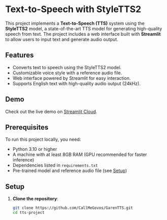 # Text-to-Speech with StyleTTS2

This project implements a **Text-to-Speech (TTS)** system using the **StyleTTS2** model, a state-of-the-art TTS model for generating high-quality speech from text. The project includes a web interface built with **Streamlit** to allow users to input text and generate audio output.

## Features
- Converts text to speech using the StyleTTS2 model.
- Customizable voice style with a reference audio file.
- Web interface powered by Streamlit for easy interaction.
- Supports English text with high-quality audio output (24kHz).

## Demo
Check out the live demo on [Streamlit Cloud](https://garentts-d8qzvnzumfrbyyasqqpycw.streamlit.app/).

## Prerequisites
To run this project locally, you need:
- Python 3.10 or higher
- A machine with at least 8GB RAM (GPU recommended for faster inference)
- Dependencies listed in `requirements.txt`
- Pre-trained model and reference audio file (see [Setup](#setup))

## Setup
1. **Clone the repository**:
   ```bash
   git clone https://github.com/CallMeGovos/GarenTTS.git
   cd tts-project
